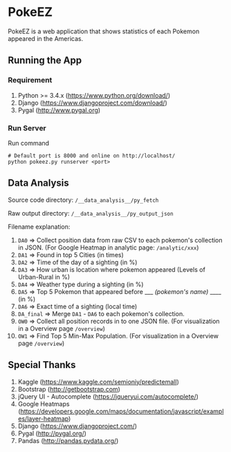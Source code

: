 # PokeEZ
PokeEZ is a web application that shows statistics of each Pokemon appeared in the Americas.

## Running the App

### Requirement
1. Python >= 3.4.x (https://www.python.org/download/)
2. Django (https://www.djangoproject.com/download/)
3. Pygal (http://www.pygal.org)


### Run Server
Run command
```
# Default port is 8000 and online on http://localhost/
python pokeez.py runserver <port>
```

## Data Analysis
Source code directory: `/__data_analysis__/py_fetch`

Raw output directory: `/__data_analysis__/py_output_json`

Filename explanation:

1. `DA0` => Collect position data from raw CSV to each pokemon's collection in JSON. (For Google Heatmap in analytic page: `/analytic/xxx`)
2. `DA1` => Found in top 5 Cities (in times)
3. `DA2` => Time of the day of a sighting (in %)
4. `DA3` => How urban is location where pokemon appeared (Levels of Urban-Rural in %)
5. `DA4` => Weather type during a sighting (in %)
6. `DA5` => Top 5 Pokemon that appeared before ___ *(pokemon's name)* ____ (in %)
7. `DA6` => Exact time of a sighting (local time)
8. `DA_final` => Merge `DA1` - `DA6` to each pokemon's collection.
9. `OW0` => Collect all position records in to one JSON file. (For visualization in a Overview page `/overview`)
10. `OW1` => Find Top 5 Min-Max Population. (For visualization in a Overview page `/overview`)

## Special Thanks

1. Kaggle (https://www.kaggle.com/semioniy/predictemall)
2. Bootstrap (http://getbootstrap.com)
3. jQuery UI - Autocomplete (https://jqueryui.com/autocomplete/)
4. Google Heatmaps (https://developers.google.com/maps/documentation/javascript/examples/layer-heatmap)
5. Django (https://www.djangoproject.com/)
6. Pygal (http://pygal.org/)
7. Pandas (http://pandas.pydata.org/)
